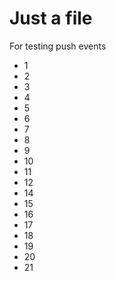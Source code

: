 Just a file
===========

For testing push events

- 1
- 2
- 3
- 4
- 5
- 6
- 7
- 8
- 9
- 10
- 11
- 12
- 14
- 15
- 16
- 17
- 18
- 19
- 20
- 21
